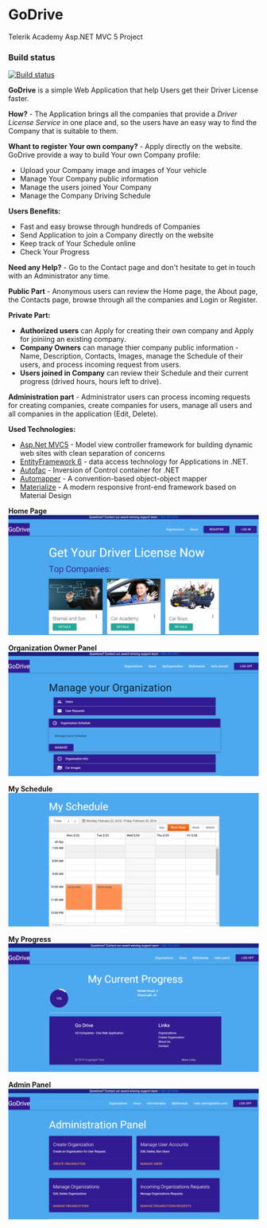 # GoDrive
Telerik Academy Asp.NET MVC 5 Project

### Build status
[![Build status](https://ci.appveyor.com/api/projects/status/e7xklc7b9ei58hiq?svg=true)](https://ci.appveyor.com/project/NikolayAtanasow/godrive)

**GoDrive** is a simple Web Application that help Users get their Driver License faster.

**How?** - The Application brings all the companies that provide a _Driver License Service_ in one place and, so the users have an easy way to find the Company that is suitable to them.

**Whant to register Your own company?** - Apply directly on the website. GoDrive provide a way to build Your own Company profile:
* Upload your Company image and images of Your vehicle
* Manage Your Company public information
* Manage the users joined Your Company
* Manage the Company Driving Schedule

**Users Benefits:**
* Fast and easy browse through hundreds of Companies
* Send Application to join a Company directly on the website
* Keep track of Your Schedule online
* Check Your Progress

**Need any Help?** - Go to the Contact page and don't hesitate to get in touch with an Administrator any time.

**Public Part** - Anonymous users can review the Home page, the About page, the Contacts page, browse through all the companies and Login or Register.

**Private Part:**
* **Authorized users** can Apply for creating their own company and Apply for joiniing an existing company.
* **Company Owners** can manage thier company public information - Name, Description, Contacts, Images, manage the Schedule of their users, and process incoming request from users.
* **Users joined in Company** can review their Schedule and their current progress (drived hours, hours left to drive).

**Administration part** - Administrator users can process incoming requests for creating companies, create companies for users, manage all users and all companies in the application (Edit, Delete).

**Used Technologies:**
* [Asp.Net MVC5](http://www.asp.net/mvc/mvc5) - Model view controller framework for building dynamic web sites with clean separation of concerns
* [EntityFramework 6](http://www.asp.net/mvc/overview/getting-started/getting-started-with-ef-using-mvc/creating-an-entity-framework-data-model-for-an-asp-net-mvc-application) - data access technology for Applications in .NET.
* [Autofac](http://autofac.org/) - Inversion of Control container for .NET
* [Automapper](http://automapper.org/) - A convention-based object-object mapper
* [Materialize](http://materializecss.com/) - A modern responsive front-end framework based on Material Design

**Home Page**
![Home page](DocumentationImages/homePage.png)

**Organization Owner Panel**
![Home page](DocumentationImages/manageOrganization.png)

**My Schedule**
![Home page](DocumentationImages/mySchedule.png)

**My Progress**
![Home page](DocumentationImages/myProgress.png)

**Admin Panel**
![Home page](DocumentationImages/adminPanel.png)